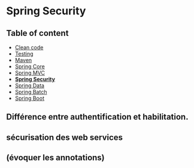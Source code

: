 # Spring Security

<!-- .slide: class="page-title" -->



## Table of content

<!-- .slide: class="toc" -->

- [Clean code](#/1)
- [Testing](#/2)
- [Maven](#/3)
- [Spring Core](#/4)
- [Spring MVC](#/5)
- **[Spring Security](#/6)**
- [Spring Data](#/7)
- [Spring Batch](#/8)
- [Spring Boot](#/9)



## Différence entre authentification et habilitation.



## sécurisation des web services



## (évoquer les annotations)



<!-- .slide: class="page-questions" -->
